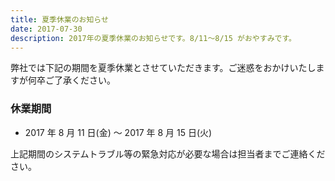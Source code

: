 ```yaml
---
title: 夏季休業のお知らせ
date: 2017-07-30
description: 2017年の夏季休業のお知らせです。8/11〜8/15 がおやすみです。
---
```


弊社では下記の期間を夏季休業とさせていただきます。ご迷惑をおかけいたしますが何卒ご了承ください。

### 休業期間

- 2017 年 8 月 11 日(金) 〜 2017 年 8 月 15 日(火)

上記期間のシステムトラブル等の緊急対応が必要な場合は担当者までご連絡ください。
